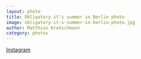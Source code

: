 ```yaml
---
layout: photo
title: Obligatory it's summer in Berlin photo
image: obligatory-it-s-summer-in-berlin-photo.jpg
author: Matthias Kretschmann
category: photos
---
```


[Instagram](https://instagram.com/p/1ikG3qtSkG/)